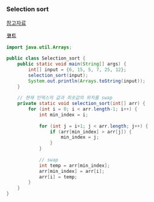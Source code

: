 ### Selection sort

[참고자료](https://gmlwjd9405.github.io/2018/05/06/algorithm-selection-sort.html)

**코드**

```java
import java.util.Arrays;

public class Selection_sort {
	public static void main(String[] args) {
		int[] input = {6, 15, 5, 7, 25, 12};
		selection_sort(input);
		System.out.println(Arrays.toString(input));
	}
	
	// 현재 인덱스의 값과 최솟값의 위치를 swap
	private static void selection_sort(int[] arr) {
		for (int i = 0; i < arr.length-1; i++) {
			int min_index = i;
			
			for (int j = i+1; j < arr.length; j++) {
				if (arr[min_index] > arr[j]) {
					min_index = j;
				}
			}
			
			// swap
			int temp = arr[min_index];
			arr[min_index] = arr[i];
			arr[i] = temp;
		}
	}
}
```

